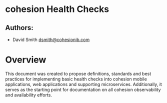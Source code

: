 # cohesion Health Checks

## Authors:
- David Smith <dsmith@cohesionib.com>

# Overview
This document was created to propose definitions, standards and best practices for implementing basic health checks into cohesion mobile applications, web applications and supporting microservices. Additionally, it serves as the starting point for documentation on all cohesion observability and availability efforts. 
